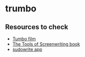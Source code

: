 # trumbo

## Resources to check

 - [Tumbo film](https://en.wikipedia.org/wiki/Trumbo_(2015_film))
 - [The Tools of Screenwriting book](https://www.amazon.co.uk/gp/product/0312119089)
 - [sudowrite app](https://sudowrite.com/)

